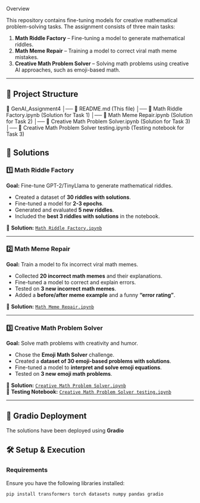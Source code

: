 Overview  

This repository contains fine-tuning models for creative mathematical problem-solving tasks. The assignment consists of three main tasks:  

1. **Math Riddle Factory** – Fine-tuning a model to generate mathematical riddles.  
2. **Math Meme Repair** – Training a model to correct viral math meme mistakes.  
3. **Creative Math Problem Solver** – Solving math problems using creative AI approaches, such as emoji-based math.  

---

## 📁 Project Structure  

📂 GenAI_Assignment4
│── 📜 README.md (This file)
│── 📜 Math Riddle Factory.ipynb (Solution for Task 1)
│── 📜 Math Meme Repair.ipynb (Solution for Task 2)
│── 📜 Creative Math Problem Solver.ipynb (Solution for Task 3)
│── 📜 Creative Math Problem Solver testing.ipynb (Testing notebook for Task 3)

## 🚀 Solutions  

### **1️⃣ Math Riddle Factory**  
**Goal:** Fine-tune GPT-2/TinyLlama to generate mathematical riddles.  
- Created a dataset of **30 riddles with solutions**.  
- Fine-tuned a model for **2-3 epochs**.  
- Generated and evaluated **5 new riddles**.  
- Included the **best 3 riddles with solutions** in the notebook.  

📂 **Solution:** [`Math Riddle Factory.ipynb`](./Math%20Riddle%20Factory.ipynb)  

---

### **2️⃣ Math Meme Repair**  
**Goal:** Train a model to fix incorrect viral math memes.  
- Collected **20 incorrect math memes** and their explanations.  
- Fine-tuned a model to correct and explain errors.  
- Tested on **3 new incorrect math memes**.  
- Added a **before/after meme example** and a funny **“error rating”**.  

📂 **Solution:** [`Math Meme Repair.ipynb`](./Math%20Meme%20Repair.ipynb)  

---

### **3️⃣ Creative Math Problem Solver**  
**Goal:** Solve math problems with creativity and humor.  
- Chose the **Emoji Math Solver** challenge.  
- Created a **dataset of 30 emoji-based problems with solutions**.  
- Fine-tuned a model to **interpret and solve emoji equations**.  
- Tested on **3 new emoji math problems**.  

📂 **Solution:** [`Creative Math Problem Solver.ipynb`](./Creative%20Math%20Problem%20Solver.ipynb)  
📂 **Testing Notebook:** [`Creative Math Problem Solver testing.ipynb`](./Creative%20Math%20Problem%20Solver%20testing.ipynb)  

---

## 🔗 Gradio Deployment  

The solutions have been deployed using **Gradio**

## 🛠️ Setup & Execution  

### **Requirements**  
Ensure you have the following libraries installed:  
```bash
pip install transformers torch datasets numpy pandas gradio
